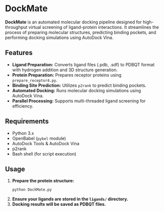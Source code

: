 # DockMate

**DockMate** is an automated molecular docking pipeline designed for high-throughput virtual screening of ligand-protein interactions. It streamlines the process of preparing molecular structures, predicting binding pockets, and performing docking simulations using AutoDock Vina.

## Features
- **Ligand Preparation:** Converts ligand files (.pdb, .sdf) to PDBQT format with hydrogen addition and 3D structure generation.
- **Protein Preparation:** Prepares receptor proteins using `prepare_receptor4.py`.
- **Binding Site Prediction:** Utilizes `p2rank` to predict binding pockets.
- **Automated Docking:** Runs molecular docking simulations using AutoDock Vina.
- **Parallel Processing:** Supports multi-threaded ligand screening for efficiency.

## Requirements
- Python 3.x
- OpenBabel (`pybel` module)
- AutoDock Tools & AutoDock Vina
- p2rank
- Bash shell (for script execution)

## Usage
1. **Prepare the protein structure:**
   ```bash
   python DockMate.py
   ```
2. **Ensure your ligands are stored in the `ligands/` directory.**
3. **Docking results will be saved as PDBQT files.**
